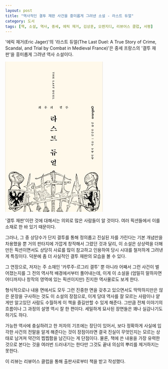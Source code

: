 ```yaml
---
layout: post
title: "역사적인 결투 재판 사건을 흥미롭게 그려낸 소설 - 라스트 듀얼"
category: 도서
tags: [책, 소설, 역사, 중세, 에릭 재거, 김상훈, 오렌지디, 리뷰어스 클럽, 서평]
---
```


'에릭 재거(Eric Jager)'의
'라스트 듀얼(The Last Duel: A True Story of Crime, Scandal, and Trial by Combat in Medieval France)'은
중세 프랑스의 '결투 재판'을 흥미롭게 그려낸 역사 소설이다.

![표지](/images/book/last-duel-book-h480.jpg)

'결투 재판'이란 것에 대해서는 의외로 많은 사람들이 알 것이다.
여러 픽션들에서 이를 소재로 한 바 있기 때문이다.

그러나, 그 중 상당수가 단지 결투를 통해 정의롭고 진실된 자를 가린다는 기본 개념만을 차용했을 뿐
거의 판타지에 가깝게 창작해서 그렸던 것과 달리,
이 소설은 상상력을 더해 만든 픽션이면서도 상당히 사료를 많이 참고하고 인용하여
당시 시대를 철저하게 그려낸 게 특징이다.
덕분에 좀 더 사실적인 결투 재판의 모습을 볼 수 있다.

그 연장으로, 저자는 주 소재인 '카루주-르그리 결투' 뿐 아니라
어째서 그런 사건이 벌어졌는지를 그 전의 역사적 배경에서부터 풀어내는데,
이게 이 소설을 (엄밀히 말하자면 어디까지나 창작의 영역에 있는 픽션이지만) 진지한 역사물로도 보게 한다.

형식적으로나 내용 면에서도 모두 그런 진중한 면을 갖추고 있으면서도
딱딱하지만은 않은 문장을 구사하는 것도 이 소설의 장점으로,
이게 당대 역사를 잘 모르는 사람이나 얕게만 알고있던 사람도
수월하게 이 책을 즐길만할 수 있게 해준다.
그만큼 전체 이야기의 흐름이나 그 과정의 설명 역시 잘 한 편이다.
세밀하게 묘사된 장면들은 꽤나 실감나기도 하기도 하다.

가능한 역사에 충실하려고 한 저자의 기조에는 장단이 있어서,
보다 정확하게 사실에 입각한 사건의 전말을 알게 해준다는 것이 장점이라면
결국 진실이 무엇인지는 모르는 상태로 남겨져 약간의 찝찝함을 남긴다는 게 단점이다.
물론, 책에 쓴 내용을 가장 유력한 것으로 본다는 것을 여러번 드러내기는 한다만
그것도 끝내 의심의 뿌리를 제거하지는 못한다.



<div class="im im-info">
이 리뷰는 리뷰어스 클럽을 통해 출판사로부터 책을 받고 작성했다.
</div>

